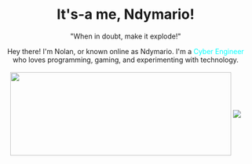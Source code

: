 <!--
You're a curious one! Have a cookie!
-->

<body>
<div align="center">
  <h1>It's-a me, Ndymario!</h1>
  <p>"When in doubt, make it explode!"</p>
  Hey there! I'm Nolan, or known online as Ndymario. I'm a <a style="color: cyan;">Cyber Engineer</a> who loves programming, gaming, and experimenting with technology.
</div>
<br>
<div align="center">
  <a href="https://github.com/Pepyn0/github-readme-stats"><img width=450 height=170 align="center" src="https://github-readme-stats.vercel.app/api?username=Ndymario&theme=midnight-purple&show_icons=true&title_color=58a6ff&icon_color=58a6ff&bg_color=0d1117&hide_border=true" /></a>
  <a href="https://github.com/Pepyn0/github-readme-stats"><img align="center" src="https://github-readme-stats.vercel.app/api/top-langs/?username=Ndymario&theme=midnight-purple&layout=compact&title_color=58a6ff&icon_color=58a6ff&bg_color=0d1117&hide_border=true" /></a>
</div>
<br>

<!--
I was gonna have a cool random quote thing, but you can't run JS on GitHub ;-; (Which makes sense, but still rip)
<script>
function random_quote(){
  let quotes = ['"When in doubt, make it explode!"', '"When life gives you lemons, find the voltage drop across the lemon."', '"GAH HOOOOOOF"', '"Huh. Neat."']
  let number = Math.floor((Math.random() * quotes.length) + 0);
  document.getElementById("random_quote").innerHTML = quotes[number];
}
</script>
-->
